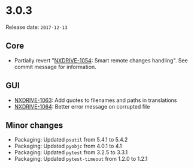 # 3.0.3

Release date: `2017-12-13`

## Core

- Partially revert "[NXDRIVE-1054](https://jira.nuxeo.com/browse/NXDRIVE-1054): Smart remote changes handling". See commit message for information.

## GUI

- [NXDRIVE-1063](https://jira.nuxeo.com/browse/NXDRIVE-1063): Add quotes to filenames and paths in translations
- [NXDRIVE-1064](https://jira.nuxeo.com/browse/NXDRIVE-1064): Better error message on corrupted file

## Minor changes

- Packaging: Updated `psutil` from 5.4.1 to 5.4.2
- Packaging: Updated `pyobjc` from 4.0.1 to 4.1
- Packaging: Updated `pytest` from 3.2.5 to 3.3.1
- Packaging: Updated `pytest-timeout` from 1.2.0 to 1.2.1
